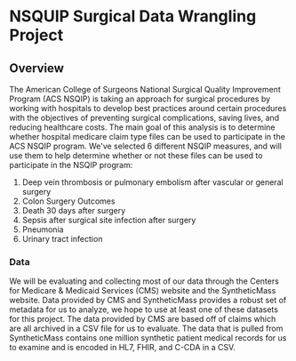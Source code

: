 # NSQUIP Surgical Data Wrangling Project
## Overview
The American College of Surgeons National Surgical Quality Improvement Program (ACS NSQIP) is taking an approach for surgical procedures by working with hospitals to develop best practices around certain procedures with the objectives of preventing surgical complications, saving lives, and reducing healthcare costs. The main goal of this analysis is to determine whether hospital medicare claim type files can be used to participate in the ACS NSQIP program. We've selected 6 different NSQIP measures, and will use them to help determine whether or not these files can be used to participate in the NSQIP program: <br >

1) Deep vein thrombosis or pulmonary embolism after vascular or general surgery <br>
2) Colon Surgery Outcomes<br>
3) Death 30 days after surgery<br>
4) Sepsis after surgical site infection after surgery<br>
5) Pneumonia<br>
6) Urinary tract infection<br>

 
### Data
We will be evaluating and collecting most of our data through the Centers for Medicare & Medicaid Services (CMS) website and the SyntheticMass website.  Data provided by CMS and SyntheticMass provides a robust set of metadata for us to analyze, we hope to use at least one of these datasets for this project. The data provided by CMS are based off of claims which are all archived in a CSV file for us to evaluate. The data that is pulled from SyntheticMass contains one million synthetic patient medical records for us to examine and is encoded in HL7, FHIR, and C-CDA in a CSV. 

###
